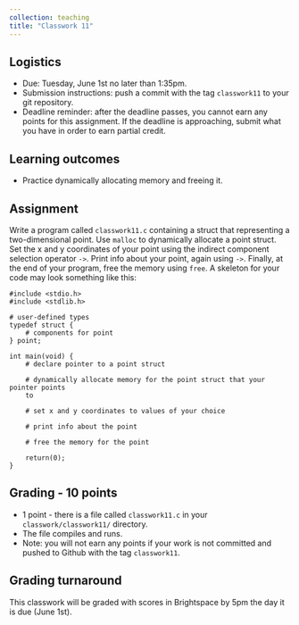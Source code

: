 ```yaml
---
collection: teaching
title: "Classwork 11"
---
```


## Logistics
* Due: Tuesday, June 1st no later than 1:35pm.
* Submission instructions: push a commit with the tag `classwork11` to your git
	repository.
* Deadline reminder: after the deadline passes, you cannot earn any points for
	this assignment. If the deadline is approaching, submit what you have in
	order to earn partial credit.

## Learning outcomes
* Practice dynamically allocating memory and freeing it.

## Assignment

Write a program called `classwork11.c` containing a struct that representing a
two-dimensional point. Use `malloc` to dynamically allocate a point struct. Set
the x and y coordinates of your point using the indirect component selection
operator `->`. Print info about your point, again using `->`. 
Finally, at the end of your program, free the memory using
`free`. A skeleton for your code may look something like this:

```
#include <stdio.h>
#include <stdlib.h>

# user-defined types
typedef struct {
	# components for point
} point;

int main(void) {
	# declare pointer to a point struct

	# dynamically allocate memory for the point struct that your pointer points
	to

	# set x and y coordinates to values of your choice

	# print info about the point

	# free the memory for the point

	return(0);
}
```

## Grading - 10 points
* 1 point - there is a file called `classwork11.c` in your
	`classwork/classwork11/` directory.
* The file compiles and runs.
* Note: you will not earn any points if your work is not committed and pushed to
Github with the tag `classwork11`.

## Grading turnaround
This classwork will be graded with scores in Brightspace by 5pm the day it is
due (June 1st).
